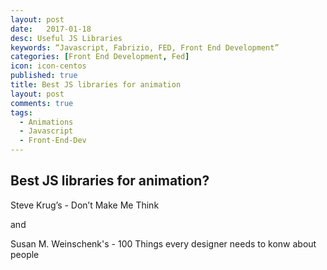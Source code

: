 ```yaml
---
layout: post
date:   2017-01-18
desc: Useful JS Libraries
keywords: “Javascript, Fabrizio, FED, Front End Development”
categories: [Front End Development, Fed]
icon: icon-centos
published: true
title: Best JS libraries for animation
layout: post
comments: true
tags:
  - Animations
  - Javascript
  - Front-End-Dev
---
```




## Best JS libraries for animation?



Steve Krug’s - Don’t Make Me Think

and

Susan M. Weinschenk's - 100 Things every designer needs to konw about people
